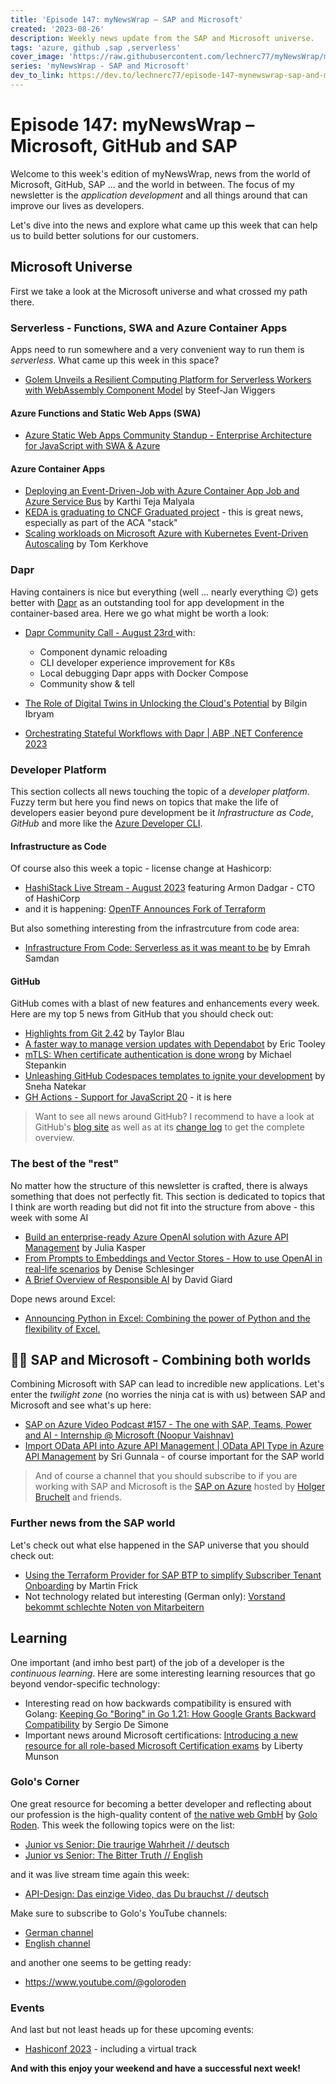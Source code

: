 ```yaml
---
title: 'Episode 147: myNewsWrap – SAP and Microsoft'
created: '2023-08-26'
description: Weekly news update from the SAP and Microsoft universe.
tags: 'azure, github ,sap ,serverless'
cover_image: 'https://raw.githubusercontent.com/lechnerc77/myNewsWrap/main/episodes/cover-images/episode147small.png'
series: 'myNewsWrap - SAP and Microsoft'
dev_to_link: https://dev.to/lechnerc77/episode-147-mynewswrap-sap-and-microsoft-42b4
---
```


# Episode 147: myNewsWrap – Microsoft, GitHub and SAP

Welcome to this week's edition of myNewsWrap, news from the world of Microsoft, GitHub, SAP ... and the world in between. The focus of my newsletter is the *application development* and all things around that can improve our lives as developers.

Let's dive into the news and explore what came up this week that can help us to build better solutions for our customers.

## Microsoft Universe

First we take a look at the Microsoft universe and what crossed my path there.

### Serverless - Functions, SWA and Azure Container Apps

Apps need to run somewhere and a very convenient way to run them is *serverless*. What came up this week in this space?

* [Golem Unveils a Resilient Computing Platform for Serverless Workers with WebAssembly Component Model](https://www.infoq.com/news/2023/08/unveiling-golem-cloud-wasm/) by Steef-Jan Wiggers

#### Azure Functions and Static Web Apps (SWA)

* [Azure Static Web Apps Community Standup - Enterprise Architecture for JavaScript with SWA & Azure](https://www.youtube.com/live/H6ohcIJkULk?si=hS83zHxaZmwdVRee)

#### Azure Container Apps

* [Deploying an Event-Driven-Job with Azure Container App Job and Azure Service Bus](https://techcommunity.microsoft.com/t5/apps-on-azure-blog/deploying-an-event-driven-job-with-azure-container-app-job-and/ba-p/3909279?wt.mc_id=AZ-MVP-5004195) by Karthi Teja Malyala
* [KEDA is graduating to CNCF Graduated project](https://keda.sh/blog/2023-08-22-keda-cncf-graduation/) - this is great news, especially as part of the ACA "stack"
* [Scaling workloads on Microsoft Azure with Kubernetes Event-Driven Autoscaling](https://cloudblogs.microsoft.com/opensource/2023/08/24/scaling-workloads-on-microsoft-azure-with-kubernetes-event-driven-autoscaling/) by Tom Kerkhove

### Dapr

Having containers is nice but everything (well ... nearly everything 😉) gets better with [Dapr](https://dapr.io/) as an outstanding tool for app development in the container-based area. Here we go what might be worth a look:

* [Dapr Community Call - August 23rd ](https://youtu.be/nWatANwaAik?si=NV57zViEGNhvRnVm) with:
  * Component dynamic reloading
  * CLI developer experience improvement for K8s
  * Local debugging Dapr apps with Docker Compose
  * Community show & tell

* [The Role of Digital Twins in Unlocking the Cloud's Potential](https://www.infoq.com/articles/digital-twin-cloud/) by Bilgin Ibryam
* [Orchestrating Stateful Workflows with Dapr | ABP .NET Conference 2023](https://youtu.be/WLVljfolSPs?si=xf5w0dVRWH5mdAIw)

### Developer Platform

This section collects all news touching the topic of a *developer platform*. Fuzzy term but here you find news on topics that make the life of developers easier beyond pure development be it *Infrastructure as Code*, *GitHub* and more like the [Azure Developer CLI](https://github.com/Azure/azure-dev).  

#### Infrastructure as Code

Of course also this week a topic - license change at Hashicorp:

* [HashiStack Live Stream - August 2023](https://www.youtube.com/live/FVvGIjzTehE?si=tPcTzPCsxjH8TmVr) featuring Armon Dadgar - CTO of HashiCorp
* and it is happening: [OpenTF Announces Fork of Terraform](https://opentf.org/announcement)

But also something interesting from the infrastrcuture from code area:

* [Infrastructure From Code: Serverless as it was meant to be](https://youtu.be/J6dyQWgNDuQ?si=cTWkuXdHHIFd3ibn) by Emrah Samdan

#### GitHub

GitHub comes with a blast of new features and enhancements every week. Here are my top 5 news from GitHub that you should check out:

* [Highlights from Git 2.42](https://github.blog/2023-08-21-highlights-from-git-2-42/) by Taylor Blau
* [A faster way to manage version updates with Dependabot](https://github.blog/2023-08-24-a-faster-way-to-manage-version-updates-with-dependabot/) by Eric Tooley
* [mTLS: When certificate authentication is done wrong](https://github.blog/2023-08-17-mtls-when-certificate-authentication-is-done-wrong/) by Michael Stepankin
* [Unleashing GitHub Codespaces templates to ignite your development](https://github.blog/2023-08-24-unleashing-github-codespaces-templates-to-ignite-your-development/) by Sneha Natekar
* [GH Actions - Support for JavaScript 20](https://github.com/actions/runner/issues/2619#issuecomment-1679003443) - it is here

> Want to see all news around GitHub? I recommend to have a look at GitHub's [blog site](https://github.blog/) as well as at its [change log](https://github.blog/changelog/) to get the complete overview.

### The best of the "rest"

No matter how the structure of this newsletter is crafted, there is always something that does not perfectly fit. This section is dedicated to topics that I think are worth reading but did not fit into the structure from above - this week with some AI

* [Build an enterprise-ready Azure OpenAI solution with Azure API Management](https://techcommunity.microsoft.com/t5/apps-on-azure-blog/build-an-enterprise-ready-azure-openai-solution-with-azure-api/ba-p/3907562?wt.mc_id=AZ-MVP-5004195) by Julia Kasper
* [From Prompts to Embeddings and Vector Stores - How to use OpenAI in real-life scenarios](https://techcommunity.microsoft.com/t5/startups-at-microsoft/from-prompts-to-embeddings-and-vector-stores-how-to-use-openai/ba-p/3887755?wt.mc_id=AZ-MVP-5004195) by Denise Schlesinger
* [A Brief Overview of Responsible AI](https://davidgiard.com/a-brief-overview-of-responsible-ai) by David Giard

Dope news around Excel:

* [Announcing Python in Excel: Combining the power of Python and the flexibility of Excel.](https://techcommunity.microsoft.com/t5/excel-blog/announcing-python-in-excel-combining-the-power-of-python-and-the/ba-p/3893439?wt.mc_id=AZ-MVP-5004195)

## 🐱‍👤 SAP and Microsoft - Combining both worlds

Combining Microsoft with SAP can lead to incredible new applications. Let's enter the *twilight zone* (no worries the ninja cat is with us) between SAP and Microsoft and see what's up here:

* [SAP on Azure Video Podcast #157 - The one with SAP, Teams, Power and AI - Internship @ Microsoft (Noopur Vaishnav)](https://youtu.be/JOwDbzEB9yA?si=ftaVXV9BQ0loHW6m)
* [Import OData API into Azure API Management | OData API Type in Azure API Management](https://youtu.be/sm9eZaoFxKY?si=iIi9Gzrwed06jdXN) by Sri Gunnala - of course important for the SAP world

> And of course a channel that you should subscribe to if you are working with SAP and Microsoft is the [SAP on Azure](https://www.youtube.com/@SAPonAzure) hosted by [Holger Bruchelt](https://www.linkedin.com/in/holger-bruchelt/) and friends.

### Further news from the SAP world

Let's check out what else happened in the SAP universe that you should check out:

* [Using the Terraform Provider for SAP BTP to simplify Subscriber Tenant Onboarding](https://blogs.sap.com/2023/08/21/using-the-terraform-provider-for-sap-btp-to-simplify-subscriber-tenant-onboarding/) by Martin Frick
* Not technology related but interesting  (German only): [Vorstand bekommt schlechte Noten von Mitarbeitern](https://app.handelsblatt.com/technik/it-internet/sap-vorstand-bekommt-schlechte-noten-von-mitarbeitern-/29344686.html)

## Learning

One important (and imho best part) of the job of a developer is the *continuous learning*. Here are some interesting learning resources that go beyond vendor-specific technology:

* Interesting read on how backwards compatibility is ensured with Golang: [Keeping Go "Boring" in Go 1.21: How Google Grants Backward Compatibility](https://www.infoq.com/news/2023/08/golang-backward-compatibility/) by Sergio De Simone
* Important news around Microsoft certifications: [Introducing a new resource for all role-based Microsoft Certification exams](https://techcommunity.microsoft.com/t5/microsoft-learn-blog/introducing-a-new-resource-for-all-role-based-microsoft/ba-p/3500870?wt.mc_id=AZ-MVP-5004195) by Liberty Munson

### Golo's Corner

One great resource for becoming a better developer and reflecting about our profession is the high-quality content of [the native web GmbH](https://thenativeweb.io/) by [Golo Roden](https://twitter.com/goloroden). This week the following topics were on the list:

* [Junior vs Senior: Die traurige Wahrheit // deutsch](https://youtu.be/wES32H0T9iM?si=d0WLqGAM8GtK58Jp)
* [Junior vs Senior: The Bitter Truth // English](https://youtu.be/OOoUefLtP3I?si=VcCgN7UdFztWkByg)

and it was live stream time again this week:

* [API-Design: Das einzige Video, das Du brauchst // deutsch](https://www.youtube.com/live/SexQcBUp3DM?si=xmfRvZKsD52icM_r)

Make sure to subscribe to Golo's YouTube channels:

* [German channel](https://www.youtube.com/@thenativeweb)
* [English channel](https://www.youtube.com/@thenativeweb-en)

and another one seems to be getting ready:

* <https://www.youtube.com/@goloroden>

### Events

And last but not least heads up for these upcoming events:

* [Hashiconf 2023](https://hashiconf.com/2023/) - including a virtual track

**And with this enjoy your weekend and have a successful next week!**
